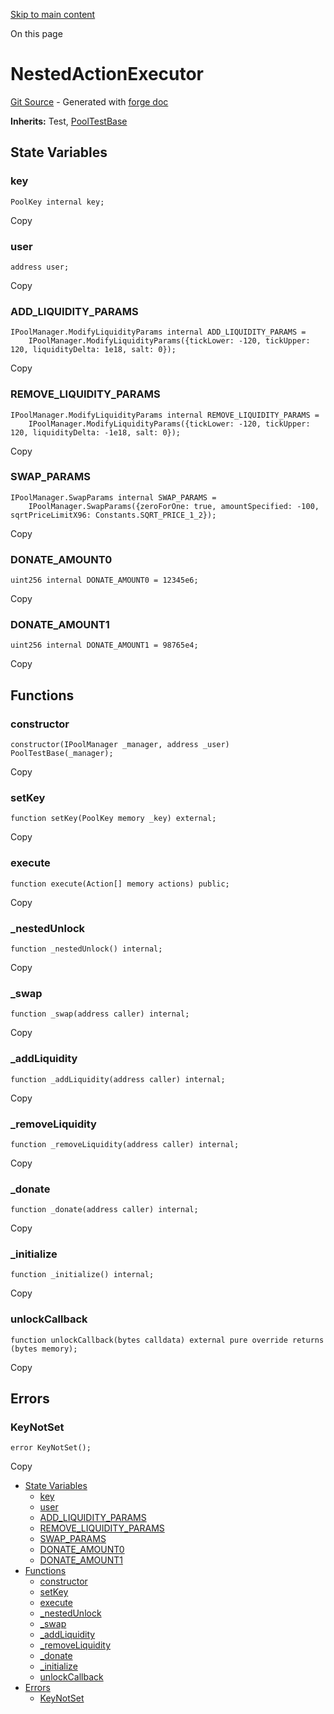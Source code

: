 [Skip to main content](https://docs.uniswap.org/contracts/v4/reference/core/test/PoolNestedActionsTest#)

On this page

# NestedActionExecutor

[Git Source](https://github.com/uniswap/v4-core/blob/b619b6718e31aa5b4fa0286520c455ceb950276d/src/test/PoolNestedActionsTest.sol) \- Generated with [forge doc](https://book.getfoundry.sh/reference/forge/forge-doc)

**Inherits:**
Test, [PoolTestBase](https://docs.uniswap.org/contracts/v4/reference/core/test/PoolTestBase)

## State Variables [​](https://docs.uniswap.org/contracts/v4/reference/core/test/PoolNestedActionsTest\#state-variables "Direct link to heading")

### key [​](https://docs.uniswap.org/contracts/v4/reference/core/test/PoolNestedActionsTest\#key "Direct link to heading")

```codeBlockLines_mRuA
PoolKey internal key;

```

Copy

### user [​](https://docs.uniswap.org/contracts/v4/reference/core/test/PoolNestedActionsTest\#user "Direct link to heading")

```codeBlockLines_mRuA
address user;

```

Copy

### ADD\_LIQUIDITY\_PARAMS [​](https://docs.uniswap.org/contracts/v4/reference/core/test/PoolNestedActionsTest\#add_liquidity_params "Direct link to heading")

```codeBlockLines_mRuA
IPoolManager.ModifyLiquidityParams internal ADD_LIQUIDITY_PARAMS =
    IPoolManager.ModifyLiquidityParams({tickLower: -120, tickUpper: 120, liquidityDelta: 1e18, salt: 0});

```

Copy

### REMOVE\_LIQUIDITY\_PARAMS [​](https://docs.uniswap.org/contracts/v4/reference/core/test/PoolNestedActionsTest\#remove_liquidity_params "Direct link to heading")

```codeBlockLines_mRuA
IPoolManager.ModifyLiquidityParams internal REMOVE_LIQUIDITY_PARAMS =
    IPoolManager.ModifyLiquidityParams({tickLower: -120, tickUpper: 120, liquidityDelta: -1e18, salt: 0});

```

Copy

### SWAP\_PARAMS [​](https://docs.uniswap.org/contracts/v4/reference/core/test/PoolNestedActionsTest\#swap_params "Direct link to heading")

```codeBlockLines_mRuA
IPoolManager.SwapParams internal SWAP_PARAMS =
    IPoolManager.SwapParams({zeroForOne: true, amountSpecified: -100, sqrtPriceLimitX96: Constants.SQRT_PRICE_1_2});

```

Copy

### DONATE\_AMOUNT0 [​](https://docs.uniswap.org/contracts/v4/reference/core/test/PoolNestedActionsTest\#donate_amount0 "Direct link to heading")

```codeBlockLines_mRuA
uint256 internal DONATE_AMOUNT0 = 12345e6;

```

Copy

### DONATE\_AMOUNT1 [​](https://docs.uniswap.org/contracts/v4/reference/core/test/PoolNestedActionsTest\#donate_amount1 "Direct link to heading")

```codeBlockLines_mRuA
uint256 internal DONATE_AMOUNT1 = 98765e4;

```

Copy

## Functions [​](https://docs.uniswap.org/contracts/v4/reference/core/test/PoolNestedActionsTest\#functions "Direct link to heading")

### constructor [​](https://docs.uniswap.org/contracts/v4/reference/core/test/PoolNestedActionsTest\#constructor "Direct link to heading")

```codeBlockLines_mRuA
constructor(IPoolManager _manager, address _user) PoolTestBase(_manager);

```

Copy

### setKey [​](https://docs.uniswap.org/contracts/v4/reference/core/test/PoolNestedActionsTest\#setkey "Direct link to heading")

```codeBlockLines_mRuA
function setKey(PoolKey memory _key) external;

```

Copy

### execute [​](https://docs.uniswap.org/contracts/v4/reference/core/test/PoolNestedActionsTest\#execute "Direct link to heading")

```codeBlockLines_mRuA
function execute(Action[] memory actions) public;

```

Copy

### \_nestedUnlock [​](https://docs.uniswap.org/contracts/v4/reference/core/test/PoolNestedActionsTest\#_nestedunlock "Direct link to heading")

```codeBlockLines_mRuA
function _nestedUnlock() internal;

```

Copy

### \_swap [​](https://docs.uniswap.org/contracts/v4/reference/core/test/PoolNestedActionsTest\#_swap "Direct link to heading")

```codeBlockLines_mRuA
function _swap(address caller) internal;

```

Copy

### \_addLiquidity [​](https://docs.uniswap.org/contracts/v4/reference/core/test/PoolNestedActionsTest\#_addliquidity "Direct link to heading")

```codeBlockLines_mRuA
function _addLiquidity(address caller) internal;

```

Copy

### \_removeLiquidity [​](https://docs.uniswap.org/contracts/v4/reference/core/test/PoolNestedActionsTest\#_removeliquidity "Direct link to heading")

```codeBlockLines_mRuA
function _removeLiquidity(address caller) internal;

```

Copy

### \_donate [​](https://docs.uniswap.org/contracts/v4/reference/core/test/PoolNestedActionsTest\#_donate "Direct link to heading")

```codeBlockLines_mRuA
function _donate(address caller) internal;

```

Copy

### \_initialize [​](https://docs.uniswap.org/contracts/v4/reference/core/test/PoolNestedActionsTest\#_initialize "Direct link to heading")

```codeBlockLines_mRuA
function _initialize() internal;

```

Copy

### unlockCallback [​](https://docs.uniswap.org/contracts/v4/reference/core/test/PoolNestedActionsTest\#unlockcallback "Direct link to heading")

```codeBlockLines_mRuA
function unlockCallback(bytes calldata) external pure override returns (bytes memory);

```

Copy

## Errors [​](https://docs.uniswap.org/contracts/v4/reference/core/test/PoolNestedActionsTest\#errors "Direct link to heading")

### KeyNotSet [​](https://docs.uniswap.org/contracts/v4/reference/core/test/PoolNestedActionsTest\#keynotset "Direct link to heading")

```codeBlockLines_mRuA
error KeyNotSet();

```

Copy

- [State Variables](https://docs.uniswap.org/contracts/v4/reference/core/test/PoolNestedActionsTest#state-variables)
  - [key](https://docs.uniswap.org/contracts/v4/reference/core/test/PoolNestedActionsTest#key)
  - [user](https://docs.uniswap.org/contracts/v4/reference/core/test/PoolNestedActionsTest#user)
  - [ADD\_LIQUIDITY\_PARAMS](https://docs.uniswap.org/contracts/v4/reference/core/test/PoolNestedActionsTest#add_liquidity_params)
  - [REMOVE\_LIQUIDITY\_PARAMS](https://docs.uniswap.org/contracts/v4/reference/core/test/PoolNestedActionsTest#remove_liquidity_params)
  - [SWAP\_PARAMS](https://docs.uniswap.org/contracts/v4/reference/core/test/PoolNestedActionsTest#swap_params)
  - [DONATE\_AMOUNT0](https://docs.uniswap.org/contracts/v4/reference/core/test/PoolNestedActionsTest#donate_amount0)
  - [DONATE\_AMOUNT1](https://docs.uniswap.org/contracts/v4/reference/core/test/PoolNestedActionsTest#donate_amount1)
- [Functions](https://docs.uniswap.org/contracts/v4/reference/core/test/PoolNestedActionsTest#functions)
  - [constructor](https://docs.uniswap.org/contracts/v4/reference/core/test/PoolNestedActionsTest#constructor)
  - [setKey](https://docs.uniswap.org/contracts/v4/reference/core/test/PoolNestedActionsTest#setkey)
  - [execute](https://docs.uniswap.org/contracts/v4/reference/core/test/PoolNestedActionsTest#execute)
  - [\_nestedUnlock](https://docs.uniswap.org/contracts/v4/reference/core/test/PoolNestedActionsTest#_nestedunlock)
  - [\_swap](https://docs.uniswap.org/contracts/v4/reference/core/test/PoolNestedActionsTest#_swap)
  - [\_addLiquidity](https://docs.uniswap.org/contracts/v4/reference/core/test/PoolNestedActionsTest#_addliquidity)
  - [\_removeLiquidity](https://docs.uniswap.org/contracts/v4/reference/core/test/PoolNestedActionsTest#_removeliquidity)
  - [\_donate](https://docs.uniswap.org/contracts/v4/reference/core/test/PoolNestedActionsTest#_donate)
  - [\_initialize](https://docs.uniswap.org/contracts/v4/reference/core/test/PoolNestedActionsTest#_initialize)
  - [unlockCallback](https://docs.uniswap.org/contracts/v4/reference/core/test/PoolNestedActionsTest#unlockcallback)
- [Errors](https://docs.uniswap.org/contracts/v4/reference/core/test/PoolNestedActionsTest#errors)
  - [KeyNotSet](https://docs.uniswap.org/contracts/v4/reference/core/test/PoolNestedActionsTest#keynotset)